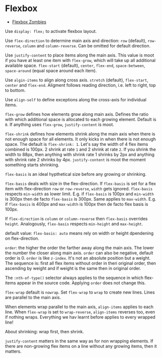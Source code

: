 # Flexbox

- [Flexbox Zombies](https://mastery.games/flexboxzombies/)

Use `display: flex;` to activate flexbox layout.

Use `flex-direction` to determine main axis and direction: `row` (default),
`row-reverse`, `column` and `column-reverse`. Can be omitted for default
direction.

Use `justify-content` to place items along the main axis. This value is moot if
you have at least one item with `flex-grow`, which will take up all additional
available space. `flex-start` (default), `center`, `flex-end`, `space-between`,
`space-around` (equal space around each item).

Use `algin-items` to align along cross axis. `stretch` (default), `flex-start`,
`center` and `flex-end`. Aligment follows reading direction, i.e. left to right,
top to bottom.

Use `align-self` to define exceptions along the cross-axis for individual items.

`flex-grow` defines how elements grow along main axis. Defines the ratio with
which additional space is allocated to each growing element. Default is `0`. If
anything uses `flex-grow`, `justify-content` is moot.

`flex-shrink` defines how elements shrink along the main axis when there is not
enough space for all elements. It only kicks in when there is not enough space.
The default is `flex-shrink: 1`. Let's say the width of 4 flex items combined is
100px. 2 shrink at rate `1` and 2 shrink at rate `2`. If you shrink the width to
88px, then anything with shrink rate 1 shrinks by 2px and anything with shrink
rate 2 shrinks by 4px. `justify-content` is moot the moment something starts
shrinking.

`flex-basis` is an ideal hypthetical size before any growing or shrinking.

`flex-basis` deals with size in the flex-direction. If `flex-basis` is set for a
flex item with flex-direction `row` or `row-reverse`, `width` gets ignored.
`flex-basis` respects `min-width` as lower limit. E.g. if `flex-basis` is 100px
and `min-width` is 300px then de facto `flex-basis` is 300px. Same applies to
`max-width`. E.g. if `flex-basis` is 400px and `max-width` is 100px then de
facto flex basis is 100px.

If `flex-direction` is `column` or `column-reverse` then `flex-basis` overrides
`height`. Analogously, `flex-basis` respects `min-height` and `max-height`.

default value: `flex-basis: auto` means rely on width or height dpendening on
flex-direction.

`order`: the higher the order the farther away along the main axis. The lower
the number the closer along main axis. `order` can also be negative, default
order is 0. `order` is like `z-index`. It's not an absolute position but a
weight. The sequence is: first all flex items without order in theri original
order, then ascending by weight and if weight is the same then in original
order.

The `:nth-of-type()` selector always applies to the sequence in which flex-items
appear in the source code. Applying `order` does not change this.

`flex-wrap` default is `nowrap`. Set `flex-wrap` to `wrap` to create new lines.
Lines are parallel to the main axis.

When elements wrap parallel to the main axis, `align-items` applies to each
line. When `flex-wrap` is set to `wrap-reverse`, `align-items` reverses too,
even if nothing wraps. Everything we hav learnt before applies to every wrapped
line!

About shrinking: wrap first, then shrink.

`justify-content` matters in the same way as for non wrapping elements. If there
are non-growing flex items on a line without any growing items, then it matters.
